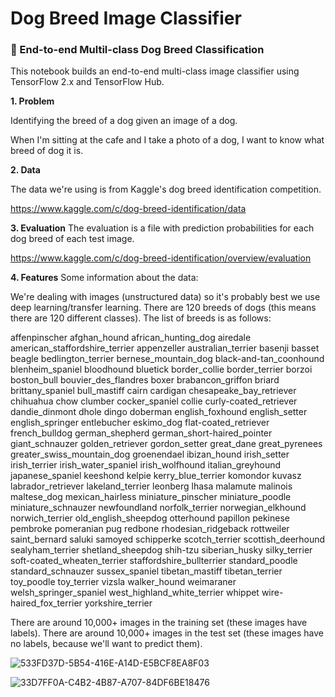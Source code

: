 # Dog Breed Image Classifier

### 🐶 End-to-end Multil-class Dog Breed Classification

This notebook builds an end-to-end multi-class image classifier using TensorFlow 2.x and TensorFlow Hub.

**1. Problem**

Identifying the breed of a dog given an image of a dog.

When I'm sitting at the cafe and I take a photo of a dog, I want to know what breed of dog it is.

**2. Data**

The data we're using is from Kaggle's dog breed identification competition.

https://www.kaggle.com/c/dog-breed-identification/data

**3. Evaluation**
The evaluation is a file with prediction probabilities for each dog breed of each test image.

https://www.kaggle.com/c/dog-breed-identification/overview/evaluation

**4. Features**
Some information about the data:

We're dealing with images (unstructured data) so it's probably best we use deep learning/transfer learning.
There are 120 breeds of dogs (this means there are 120 different classes).
The list of breeds is as follows:

affenpinscher
afghan_hound
african_hunting_dog
airedale
american_staffordshire_terrier
appenzeller
australian_terrier
basenji
basset
beagle
bedlington_terrier
bernese_mountain_dog
black-and-tan_coonhound
blenheim_spaniel
bloodhound
bluetick
border_collie
border_terrier
borzoi
boston_bull
bouvier_des_flandres
boxer
brabancon_griffon
briard
brittany_spaniel
bull_mastiff
cairn
cardigan
chesapeake_bay_retriever
chihuahua
chow
clumber
cocker_spaniel
collie
curly-coated_retriever
dandie_dinmont
dhole
dingo
doberman
english_foxhound
english_setter
english_springer
entlebucher
eskimo_dog
flat-coated_retriever
french_bulldog
german_shepherd
german_short-haired_pointer
giant_schnauzer
golden_retriever
gordon_setter
great_dane
great_pyrenees
greater_swiss_mountain_dog
groenendael
ibizan_hound
irish_setter
irish_terrier
irish_water_spaniel
irish_wolfhound
italian_greyhound
japanese_spaniel
keeshond
kelpie
kerry_blue_terrier
komondor
kuvasz
labrador_retriever
lakeland_terrier
leonberg
lhasa
malamute
malinois
maltese_dog
mexican_hairless
miniature_pinscher
miniature_poodle
miniature_schnauzer
newfoundland
norfolk_terrier
norwegian_elkhound
norwich_terrier
old_english_sheepdog
otterhound
papillon
pekinese
pembroke
pomeranian
pug
redbone
rhodesian_ridgeback
rottweiler
saint_bernard
saluki
samoyed
schipperke
scotch_terrier
scottish_deerhound
sealyham_terrier
shetland_sheepdog
shih-tzu
siberian_husky
silky_terrier
soft-coated_wheaten_terrier
staffordshire_bullterrier
standard_poodle
standard_schnauzer
sussex_spaniel
tibetan_mastiff
tibetan_terrier
toy_poodle
toy_terrier
vizsla
walker_hound
weimaraner
welsh_springer_spaniel
west_highland_white_terrier
whippet
wire-haired_fox_terrier
yorkshire_terrier

There are around 10,000+ images in the training set (these images have labels).
There are around 10,000+ images in the test set (these images have no labels, because we'll want to predict them).

![533FD37D-5B54-416E-A14D-E5BCF8EA8F03](https://user-images.githubusercontent.com/61904667/97219813-8ec81800-17f0-11eb-9435-910f75929ed2.jpeg)

![33D7FF0A-C4B2-4B87-A707-84DF6BE18476](https://user-images.githubusercontent.com/61904667/97219818-91c30880-17f0-11eb-892a-fa67132e5157.jpeg)

